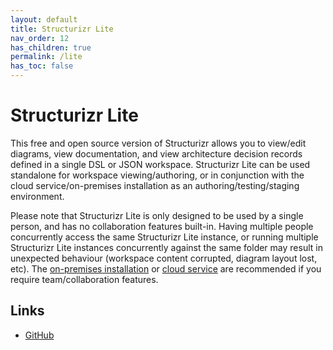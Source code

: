 ```yaml
---
layout: default
title: Structurizr Lite
nav_order: 12
has_children: true
permalink: /lite
has_toc: false
---
```


# Structurizr Lite

This free and open source version of Structurizr allows you to view/edit diagrams, view documentation, and view architecture decision records defined in a single DSL or JSON workspace.
Structurizr Lite can be used standalone for workspace viewing/authoring, or in conjunction with the cloud service/on-premises installation as an authoring/testing/staging environment.

Please note that Structurizr Lite is only designed to be used by a single person, and has no collaboration features built-in.
Having multiple people concurrently access the same Structurizr Lite instance, or running multiple Structurizr Lite instances concurrently against the same folder may result in unexpected behaviour (workspace content corrupted, diagram layout lost, etc).
The [on-premises installation](https://structurizr.com/help/on-premises) or [cloud service](https://structurizr.com/help/cloud-service)
are recommended if you require team/collaboration features.

## Links

- [GitHub](https://github.com/structurizr/lite)
